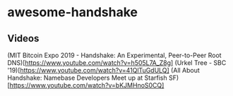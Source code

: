 # awesome-handshake

## Videos

(MIT Bitcoin Expo 2019 - Handshake: An Experimental, Peer-to-Peer Root DNS)[https://www.youtube.com/watch?v=h505L7A_Z8g]
(Urkel Tree - SBC '19)[https://www.youtube.com/watch?v=41QlTuGdULQ]
(All About Handshake: Namebase Developers Meet up at Starfish SF)[https://www.youtube.com/watch?v=bKJMHnoS0CQ]
